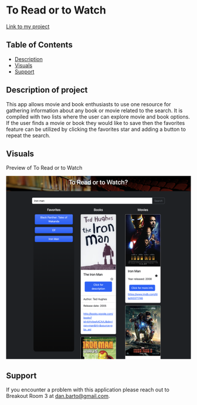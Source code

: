 # To Read or to Watch

[Link to my project](https://djbartolini.github.io/movies-and-books/)

## Table of Contents
- [Description](#description-of-project)
- [Visuals](#visuals)
- [Support](#support)

## Description of project


This app allows movie and book enthusiasts to use one resource for gathering information about any book or movie related to the search. It is compiled with two lists where the user can explore movie and book options. If the user finds a movie or book they would like to save then the favorites feature can be utilized by clicking the favorites star and adding a button to repeat the search.

## Visuals

Preview of To Read or to Watch

![image](./assets/images/screenshot-read-or-watch.png)

## Support

If you encounter a problem with this application please reach out to Breakout Room 3 at dan.barto@gmail.com.